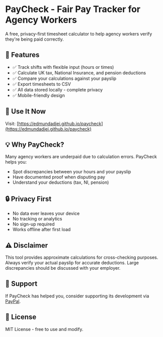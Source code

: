 # PayCheck - Fair Pay Tracker for Agency Workers

A free, privacy-first timesheet calculator to help agency workers verify they're being paid correctly.

## 🎯 Features

- ✅ Track shifts with flexible input (hours or times)
- ✅ Calculate UK tax, National Insurance, and pension deductions
- ✅ Compare your calculations against your payslip
- ✅ Export timesheets to CSV
- ✅ All data stored locally - complete privacy
- ✅ Mobile-friendly design

## 🚀 Use It Now

Visit: [https://edmundadjei.github.io/paycheck](https://edmundadjei.github.io/paycheck)

## 💡 Why PayCheck?

Many agency workers are underpaid due to calculation errors. PayCheck helps you:
- Spot discrepancies between your hours and your payslip
- Have documented proof when disputing pay
- Understand your deductions (tax, NI, pension)

## 🔒 Privacy First

- No data ever leaves your device
- No tracking or analytics
- No sign-up required
- Works offline after first load

## ⚠️ Disclaimer

This tool provides approximate calculations for cross-checking purposes. Always verify your actual payslip for accurate deductions. Large discrepancies should be discussed with your employer.

## 💖 Support

If PayCheck has helped you, consider supporting its development via [PayPal](https://paypal.me/yourusername).

## 📝 License

MIT License - free to use and modify.
